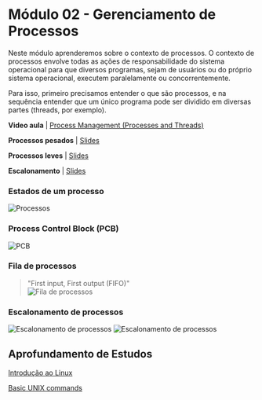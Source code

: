 # Módulo 02 - Gerenciamento de Processos

Neste módulo aprenderemos sobre o contexto de processos. O contexto de processos envolve todas as ações de 
responsabilidade do sistema operacional para que diversos programas, sejam de usuários ou do próprio sistema 
operacional, executem paralelamente ou concorrentemente. 

Para isso, primeiro precisamos entender o que são processos, e na sequência entender que um único programa 
pode ser dividido em diversas partes (threads, por exemplo). 

**Video aula** | [Process Management (Processes and Threads)](https://www.youtube.com/watch?v=OrM7nZcxXZU)

**Processos pesados** | [Slides](http://repositoriocanvas.unisinos.br/Fundamentos_Sistemas_Operacionais/m2/processos_pesados/index.html)

**Processos leves** | [Slides](http://repositoriocanvas.unisinos.br/Fundamentos_Sistemas_Operacionais/m2/processos_leves/index.html)

**Escalonamento** | [Slides](http://repositoriocanvas.unisinos.br/Fundamentos_Sistemas_Operacionais/m2/escalonamento_cpu/index.html)

### Estados de um processo
![Processos](https://computersciencestudies.files.wordpress.com/2011/03/multiprogramao-figura1_thumb.png)


### Process Control Block (PCB)
![PCB](https://i.pinimg.com/originals/12/15/bb/1215bb42b3701c7740cc52dd07be9b82.jpg)

### Fila de processos
> "First input, First output (FIFO)"  
![Fila de processos](https://slideplayer.com.br/slide/1604829/5/images/29/Fila+de+prontos+e+filas+de+dispositivos.jpg)

### Escalonamento de processos
![Escalonamento de processos](https://www.cs.uic.edu/~jbell/CourseNotes/OperatingSystems/images/Chapter3/3_06_QueueingDiagram.jpg)
![Escalonamento de processos](https://media.geeksforgeeks.org/wp-content/uploads/20200822112752/timeslice1bg.jpg)

## Aprofundamento de Estudos

[Introdução ao Linux](http://repositoriocanvas.unisinos.br/Fundamentos_Sistemas_Operacionais/m2/vivencia_na_area/index.html)

[Basic UNIX commands](https://mally.stanford.edu/~sr/computing/basic-unix.html)